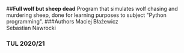 ##**Full wolf but sheep dead**
Program that simulates wolf chasing and murdering sheep,
done for learning purposes to subject "Python programming".
###Authors
Maciej Błażewicz\
Sebastian Nawrocki
### TUL 2020/21